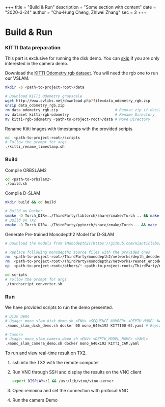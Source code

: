 +++
title = "Build & Run"
description = "Some section with content"
date = "2020-3-24"
author = "Chu-Hung Cheng, Zhiwei Zhang"
sec = 3
+++

# Build & Run

### KITTI Data preparation
This part is exclusive for running the disk demo. You can [skip](#overview) if you are only interested in the camera demo.

Download the [KITTI Odometry rgb dataset](http://www.cvlibs.net/datasets/kitti/eval_odometry.php). You will need the rgb one to run our VSLAM.
```bash
mkdir -p <path-to-project-root>/data

# Download KITTI Odometry grayscale
wget http://www.cvlibs.net/download.php?file=data_odometry_rgb.zip
unzip data_odometry_rgb.zip
rm data_odometry_rgb.zip                          # Remove zip if desired
mv dataset kitti-rgb-odometry                     # Rename Directory
mv kitti-rgb-odometry <path-to-project-root>/data # Move Directory
```

Rename Kitti images with timestamps with the provided scripts.
```bash
cd  <path-to-project-root>/scripts
# Follow the prompt for args
./kitti_rename_timestamp.sh
```

### Build
Compile ORBSLAM2
```bash
cd <path-to-orbslam2>
./build.sh
```

Compile D-SLAM
```bash
mkdir build && cd build

# Build on Docker
cmake -D Torch_DIR=../ThirdParty/libtorch/share/cmake/Torch .. && make -j
# Build on TX2
cmake -D Torch_DIR=../ThirdParty/pytorch/share/cmake/Torch .. && make -j
```

Generate Pre-trained Monodepth2 Model for D-SLAM
```bash
# Download the models from [Monodepth2](https://github.com/nianticlabs/monodepth2) and place it under <path-to-project-root>/models

# Replace following monodepth2 source files with the provided ones
rm  <path-to-project-root>/ThirdParty/monodepth2/networks/depth_decoder.py
rm  <path-to-project-root>/ThirdParty/monodepth2/networks/resnet_encoder.py
cp  <path-to-project-root>/others/* <path-to-project-root>/ThirdParty/monodepth2/networks

cd scripts
# Follow the prompt for args
./torchscript_converter.sh
```

### Run
We have provided scripts to run the demo presented.
```bash
# Disk Demo
# Usage: mono_slam_disk_demo.sh <ENV> <SEQUENCE_NUMBER> <DEPTH_MODEL_NAME> <YAML>
./mono_slam_disk_demo.sh docker 00 mono_640x192 KITTI00-02.yaml # Replace docker with TX2 depends on your env

# Camera
# Usage: mono_slam_camera_demo.sh <ENV> <DEPTH_MODEL_NAME> <YAML>
./mono_slam_camera_demo.sh docker mono_640x192 KITTI_CAM.yaml
```

To run and view real-time result on TX2.
1. ssh into the TX2 with the remote computer

2. Run VNC through SSH and display the results on the VNC client
    ```bash
    export DISPLAY=:1 && /usr/lib/vino/vino-server
    ```
3. Open remmina and set the connection with protocal VNC
4. Run the camera Demo
